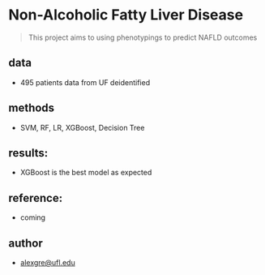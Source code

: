 # Non-Alcoholic Fatty Liver Disease

>This project aims to using phenotypings to predict NAFLD outcomes

## data
- 495 patients data from UF deidentified

## methods
- SVM, RF, LR, XGBoost, Decision Tree

## results:
- XGBoost is the best model as expected

## reference:
- coming

## author
- alexgre@ufl.edu